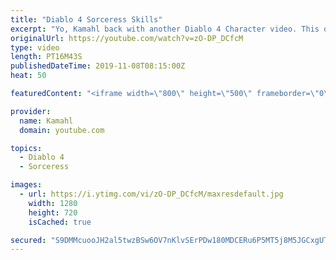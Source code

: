 ```yaml
---
title: "Diablo 4 Sorceress Skills"
excerpt: "Yo, Kamahl back with another Diablo 4 Character video. This one we are goin to be discussing the sorceress and her skills. At least as far as we can see thus far ..."
originalUrl: https://youtube.com/watch?v=zO-DP_DCfcM
type: video
length: PT16M43S
publishedDateTime: 2019-11-08T08:15:00Z
heat: 50

featuredContent: "<iframe width=\"800\" height=\"500\" frameborder=\"0\" src=\"https://www.youtube.com/embed/zO-DP_DCfcM\" allow=\"accelerometer; autoplay; encrypted-media; gyroscope; picture-in-picture\" allowfullscreen></iframe>"

provider:
  name: Kamahl
  domain: youtube.com

topics:
  - Diablo 4
  - Sorceress

images:
  - url: https://i.ytimg.com/vi/zO-DP_DCfcM/maxresdefault.jpg
    width: 1280
    height: 720
    isCached: true

secured: "S9DMMcuooJH2al5twzBSw6OV7nKlvSErPDw180MDCERu6P5MT5j8M5JGCxgUTXMG0orN7GzHltN3Rp0OaTyNLZakp0D+ZxPt4ZJav3ZL7ieKzkQAFjqvtj04vJsL8KNMKOt9Hbupww0rIvLjFLcmMJnSlnKOGkorptDjDwTmbwlHEiYMQ6mmI0x5kNQ5YMpXevNTYHb6tRf6dwnwaZ635D/MFCLckq59iOa8BHIC9KxK1b/KZX+eZol17CXUTGWOSCv3teHmfYXHdZ7az3Eiok3ZKXsbRhNzWxP2Wjrn+DBbIgEPYwB7oDYZN28rmuvLAD9sPwdfnvJ9loBCjEYAcV7ahvB3wRMKrw1cgfrQrzDPw9vfUcGgdc+WzTYCWM2VRuX0Fh18i7ZEIXGLXWmT9b3vbw1dcUx/MT9JB3eRijA=;2dSVJHzPavufUBtNYT822Q=="
---
```


